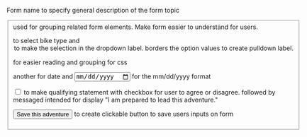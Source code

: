 Form name to specify general description of the form topic

<fieldset> used for grouping related form elements. Make form easier to understand for users.

<label> to select bike type and <option> to make the selection in the dropdown label. <select> borders the option values to create pulldown label.

<div> for easier reading and grouping for css

another <label> for date and <input type="date" name="date"> for the mm/dd/yyyy format

<input type="checkbox" name="cb-agree" value="agree"> to make qualifying statement with checkbox for user to agree or disagree. followed by messaged intended for display "I am prepared to lead this adventure."

<button type="submit">Save this adventure</button> to create clickable button to save users inputs on form